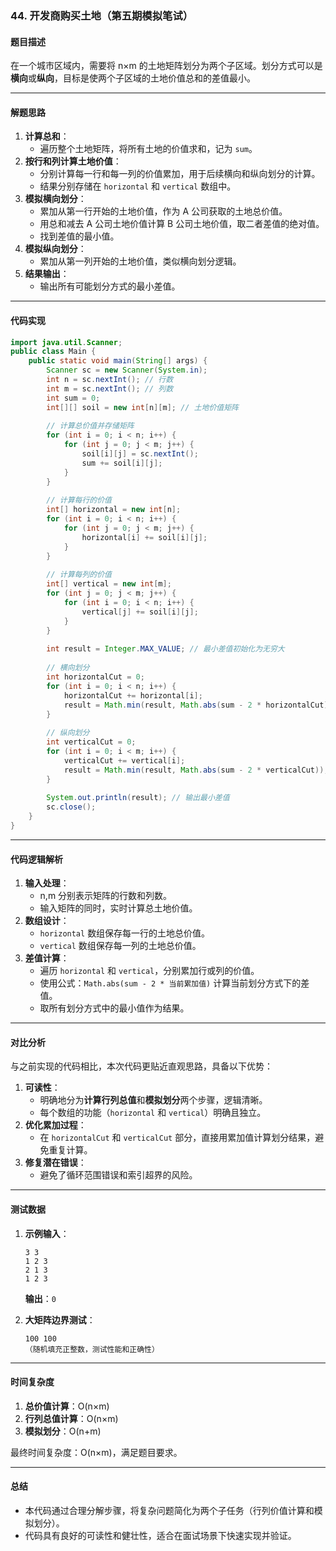 ### **44. 开发商购买土地（第五期模拟笔试）**

#### **题目描述**

在一个城市区域内，需要将 n×m 的土地矩阵划分为两个子区域。划分方式可以是**横向**或**纵向**，目标是使两个子区域的土地价值总和的差值最小。

------

#### **解题思路**

1. **计算总和**：
   - 遍历整个土地矩阵，将所有土地的价值求和，记为 `sum`。
2. **按行和列计算土地价值**：
   - 分别计算每一行和每一列的价值累加，用于后续横向和纵向划分的计算。
   - 结果分别存储在 `horizontal` 和 `vertical` 数组中。
3. **模拟横向划分**：
   - 累加从第一行开始的土地价值，作为 A 公司获取的土地总价值。
   - 用总和减去 A 公司土地价值计算 B 公司土地价值，取二者差值的绝对值。
   - 找到差值的最小值。
4. **模拟纵向划分**：
   - 累加从第一列开始的土地价值，类似横向划分逻辑。
5. **结果输出**：
   - 输出所有可能划分方式的最小差值。

------

#### **代码实现**

```java
import java.util.Scanner;
public class Main {
    public static void main(String[] args) {
        Scanner sc = new Scanner(System.in);
        int n = sc.nextInt(); // 行数
        int m = sc.nextInt(); // 列数
        int sum = 0;
        int[][] soil = new int[n][m]; // 土地价值矩阵
        
        // 计算总价值并存储矩阵
        for (int i = 0; i < n; i++) {
            for (int j = 0; j < m; j++) {
                soil[i][j] = sc.nextInt();
                sum += soil[i][j];
            }
        }
        
        // 计算每行的价值
        int[] horizontal = new int[n];
        for (int i = 0; i < n; i++) {
            for (int j = 0; j < m; j++) {
                horizontal[i] += soil[i][j];
            }
        }
        
        // 计算每列的价值
        int[] vertical = new int[m];
        for (int j = 0; j < m; j++) {
            for (int i = 0; i < n; i++) {
                vertical[j] += soil[i][j];
            }
        }
        
        int result = Integer.MAX_VALUE; // 最小差值初始化为无穷大
        
        // 横向划分
        int horizontalCut = 0;
        for (int i = 0; i < n; i++) {
            horizontalCut += horizontal[i];
            result = Math.min(result, Math.abs(sum - 2 * horizontalCut));
        }
        
        // 纵向划分
        int verticalCut = 0;
        for (int i = 0; i < m; i++) {
            verticalCut += vertical[i];
            result = Math.min(result, Math.abs(sum - 2 * verticalCut));
        }
        
        System.out.println(result); // 输出最小差值
        sc.close();
    }
}
```

------

#### **代码逻辑解析**

1. **输入处理**：
   - n,m 分别表示矩阵的行数和列数。
   - 输入矩阵的同时，实时计算总土地价值。
2. **数组设计**：
   - `horizontal` 数组保存每一行的土地总价值。
   - `vertical` 数组保存每一列的土地总价值。
3. **差值计算**：
   - 遍历 `horizontal` 和 `vertical`，分别累加行或列的价值。
   - 使用公式：`Math.abs(sum - 2 * 当前累加值)` 计算当前划分方式下的差值。
   - 取所有划分方式中的最小值作为结果。

------

#### **对比分析**

与之前实现的代码相比，本次代码更贴近直观思路，具备以下优势：

1. **可读性**：
   - 明确地分为**计算行列总值**和**模拟划分**两个步骤，逻辑清晰。
   - 每个数组的功能（`horizontal` 和 `vertical`）明确且独立。
2. **优化累加过程**：
   - 在 `horizontalCut` 和 `verticalCut` 部分，直接用累加值计算划分结果，避免重复计算。
3. **修复潜在错误**：
   - 避免了循环范围错误和索引超界的风险。

------

#### **测试数据**

1. **示例输入**：

   ```plaintext
   3 3
   1 2 3
   2 1 3
   1 2 3
   ```

   **输出**：`0`

2. **大矩阵边界测试**：

   ```plaintext
   100 100
   （随机填充正整数，测试性能和正确性）
   ```

------

#### **时间复杂度**

1. **总价值计算**：O(n×m)
2. **行列总值计算**：O(n×m)
3. **模拟划分**：O(n+m)

最终时间复杂度：O(n×m)，满足题目要求。

------

#### **总结**

- 本代码通过合理分解步骤，将复杂问题简化为两个子任务（行列价值计算和模拟划分）。
- 代码具有良好的可读性和健壮性，适合在面试场景下快速实现并验证。
